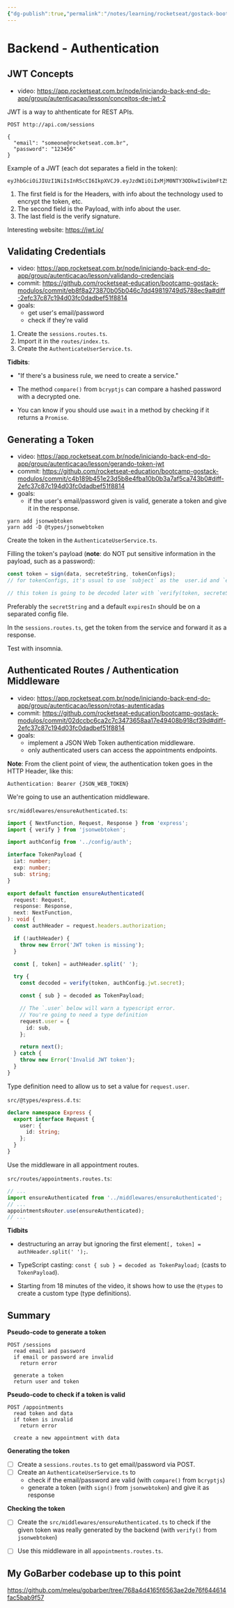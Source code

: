 ```yaml
---
{"dg-publish":true,"permalink":"/notes/learning/rocketseat/gostack-bootcamp/level-02/02-3-backend-authentication/","dgHomeLink":true,"dgPassFrontmatter":false}
---
```


# Backend - Authentication

## JWT Concepts

- video: <https://app.rocketseat.com.br/node/iniciando-back-end-do-app/group/autenticacao/lesson/conceitos-de-jwt-2>

JWT is a way to ahthenticate for REST APIs.

```
POST http://api.com/sessions

{
  "email": "someone@rocketseat.com.br",
  "password": "123456"
}
```

Example of a JWT (each dot separates a field in the token):
```
eyJhbGciOiJIUzI1NiIsInR5cCI6IkpXVCJ9.eyJzdWIiOiIxMjM0NTY3ODkwIiwibmFtZSI6IkpvaG4gRG9lIiwiaWF0IjoxNTE2MjM5MDIyfQ.SflKxwRJSMeKKF2QT4fwpMeJf36POk6yJV_adQssw5c
```

1. The first field is for the Headers, with info about the technology used to encrypt the token, etc.
2. The second field is the Payload, with info about the user.
3. The last field is the verify signature.

Interesting website: <https://jwt.io/>

## Validating Credentials

- video: <https://app.rocketseat.com.br/node/iniciando-back-end-do-app/group/autenticacao/lesson/validando-credenciais>
- commit: <https://github.com/rocketseat-education/bootcamp-gostack-modulos/commit/eb8f8a273870b05b046c7dd49819749d5788ec9a#diff-2efc37c87c194d03fc0dadbef51f8814>
- goals:
  - get user's email/password
  - check if they're valid


1. Create the `sessions.routes.ts`.
2. Import it in the `routes/index.ts`.
3. Create the `AuthenticateUserService.ts`.

**Tidbits**:

- "If there's a business rule, we need to create a service."

- The method `compare()` from `bcryptjs` can compare a hashed password with a decrypted one.

- You can know if you should use `await` in a method by checking if it returns a `Promise`.


## Generating a Token

- video: <https://app.rocketseat.com.br/node/iniciando-back-end-do-app/group/autenticacao/lesson/gerando-token-jwt>
- commit: <https://github.com/rocketseat-education/bootcamp-gostack-modulos/commit/c4b189b451e23d5b8e4fba10b0b3a7af5ca743b0#diff-2efc37c87c194d03fc0dadbef51f8814>
- goals:
  - if the user's email/password given is valid, generate a token and give it in the response.

```
yarn add jsonwebtoken
yarn add -D @types/jsonwebtoken
```

Create the token in the `AuthenticateUserService.ts`.

Filling the token's payload (**note**: do NOT put sensitive information in the payload, such as a password):
```ts
const token = sign(data, secreteString, tokenConfigs);
// for tokenConfigs, it's usual to use `subject` as the  user.id and `expiresIn` for a few days

// this token is going to be decoded later with `verify(token, secreteString)`
```

Preferably the `secretString` and a default `expiresIn` should be on a separated config file.

In the `sessions.routes.ts`, get the token from the service and forward it as a response.

Test with insomnia.



## Authenticated Routes / Authentication Middleware

- video: <https://app.rocketseat.com.br/node/iniciando-back-end-do-app/group/autenticacao/lesson/rotas-autenticadas>
- commit: <https://github.com/rocketseat-education/bootcamp-gostack-modulos/commit/02dccbc6ca2c7c3473658aa17e49408b918cf39d#diff-2efc37c87c194d03fc0dadbef51f8814>
- goals:
  - implement a JSON Web Token authentication middleware.
  - only authenticated users can access the appointments endpoints.

**Note**: From the client point of view, the authentication token goes in the HTTP Header, like this:
```
Authentication: Bearer {JSON_WEB_TOKEN}
```

We're going to use an authentication middleware.

`src/middlewares/ensureAuthenticated.ts`:
```ts
import { NextFunction, Request, Response } from 'express';
import { verify } from 'jsonwebtoken';

import authConfig from '../config/auth';

interface TokenPayload {
  iat: number;
  exp: number;
  sub: string;
}

export default function ensureAuthenticated(
  request: Request,
  response: Response,
  next: NextFunction,
): void {
  const authHeader = request.headers.authorization;

  if (!authHeader) {
    throw new Error('JWT token is missing');
  }

  const [, token] = authHeader.split(' ');

  try {
    const decoded = verify(token, authConfig.jwt.secret);

    const { sub } = decoded as TokenPayload;

    // The `.user` below will warn a typescript error.
    // You're going to need a type definition
    request.user = {
      id: sub,
    };

    return next();
  } catch {
    throw new Error('Invalid JWT token');
  }
}
```

Type definition need to allow us to set a value for `request.user`.

`src/@types/express.d.ts`:
```ts
declare namespace Express {
  export interface Request {
    user: {
      id: string;
    };
  }
}
```


Use the middleware in all appointment routes.

`src/routes/appointments.routes.ts`:
```ts
// ...
import ensureAuthenticated from '../middlewares/ensureAuthenticated';
// ...
appointmentsRouter.use(ensureAuthenticated);
// ...
```


**Tidbits**

- destructuring an array but ignoring the first element`[, token] = authHeader.split(' ');`.

- TypeScript casting: `const { sub } = decoded as TokenPayload;` (casts to `TokenPayload`).

- Starting from 18 minutes of the video, it shows how to use the `@types` to create a custom type (type definitions).



## Summary

__**Pseudo-code to generate a token**__
```
POST /sessions
  read email and password
  if email or password are invalid
    return error

  generate a token
  return user and token
```

__**Pseudo-code to check if a token is valid**__
```
POST /appointments
  read token and data
  if token is invalid
    return error

  create a new appointment with data
```

**Generating the token**

- [ ] Create a `sessions.routes.ts` to get email/password via POST.
- [ ] Create an `AuthenticateUserService.ts` to
  - check if the email/password are valid (with `compare()` from `bcryptjs`)
  - generate a token (with `sign()` from `jsonwebtoken`) and give it as response

**Checking the token**

- [ ] Create the `src/middlewares/ensureAuthenticated.ts` to check if the given token was really generated by the backend (with `verify()` from `jsonwebtoken`)
- [ ] Use this middleware in all `appointments.routes.ts`.


## My GoBarber codebase up to this point

<https://github.com/meleu/gobarber/tree/768a4d4165f6563ae2de76f644614fac5bab9f57>